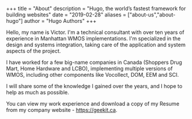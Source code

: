 +++
title = "About"
description = "Hugo, the world’s fastest framework for building websites"
date = "2019-02-28"
aliases = ["about-us","about-hugo"]
author = "Hugo Authors"
+++

Hello, my name is Victor. I'm a technical consultant with over ten years of experience in Manhattan WMOS implementations. I'm specialized in the design and systems integration, taking care of the application and system aspects of the project.

I have worked for a few big-name companies in Canada (Shoppers Drug Mart, Home Hardware and LCBO), implementing multiple versions of WMOS, including other components like Vocollect, DOM, EEM and SCI.

I will share some of the knowledge I gained over the years, and I hope to help as much as possible.

You can view my work experience and download a copy of my Resume from my company website - https://geekit.ca.
